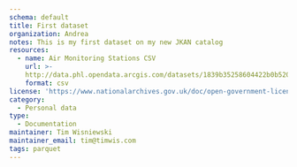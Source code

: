 ```yaml
---
schema: default
title: First dataset
organization: Andrea
notes: This is my first dataset on my new JKAN catalog
resources:
  - name: Air Monitoring Stations CSV
    url: >-
    http://data.phl.opendata.arcgis.com/datasets/1839b35258604422b0b520cbb668df0d_0.csv
    format: csv
license: 'https://www.nationalarchives.gov.uk/doc/open-government-licence/version/3/'
category:
  - Personal data
type:
  - Documentation
maintainer: Tim Wisniewski
maintainer_email: tim@timwis.com
tags: parquet
---
```

